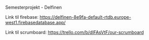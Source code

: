 Semesterprojekt - Delfinen

Link til firebase: https://delfinen-8e9fa-default-rtdb.europe-west1.firebasedatabase.app/

Link til scrumboard: https://trello.com/b/dIFAsVtF/our-scrumboard
